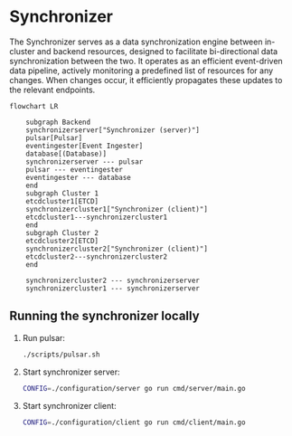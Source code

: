 # Synchronizer

The Synchronizer serves as a data synchronization engine between in-cluster and backend resources, designed to facilitate bi-directional data synchronization between the two. It operates as an efficient event-driven data pipeline, actively monitoring a predefined list of resources for any changes. When changes occur, it efficiently propagates these updates to the relevant endpoints.

```mermaid
flowchart LR

    subgraph Backend
    synchronizerserver["Synchronizer (server)"]
    pulsar[Pulsar]
    eventingester[Event Ingester]
    database[(Database)]
    synchronizerserver --- pulsar
    pulsar --- eventingester
    eventingester --- database
    end
    subgraph Cluster 1
    etcdcluster1[ETCD]
    synchronizercluster1["Synchronizer (client)"]
    etcdcluster1---synchronizercluster1
    end
    subgraph Cluster 2
    etcdcluster2[ETCD]
    synchronizercluster2["Synchronizer (client)"]
    etcdcluster2---synchronizercluster2
    end

    synchronizercluster2 --- synchronizerserver
    synchronizercluster1 --- synchronizerserver
```

## Running the synchronizer locally

1. Run pulsar:

    ```sh
    ./scripts/pulsar.sh
    ```

2. Start synchronizer server:

    ```sh
    CONFIG=./configuration/server go run cmd/server/main.go
    ```

3. Start synchronizer client:

    ```sh
    CONFIG=./configuration/client go run cmd/client/main.go
    ```
